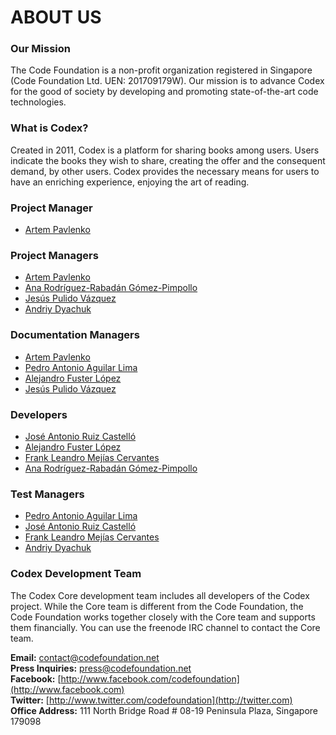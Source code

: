 # ABOUT US

### Our Mission

The Code Foundation is a non-profit organization registered in Singapore (Code Foundation Ltd. UEN: 201709179W). Our mission is to advance Codex for the good of society by developing and promoting state-of-the-art code technologies.


### What is Codex?

Created in 2011, Codex is a platform for sharing books among users. Users indicate the books they wish to share, creating the offer and the consequent demand, by other users. Codex provides the necessary means for users to have an enriching experience, enjoying the art of reading.


### Project Manager

* [Artem Pavlenko](http://twitter.com)


### Project Managers

* [Artem Pavlenko](http://twitter.com)
* [Ana Rodríguez-Rabadán Gómez-Pimpollo](http://twitter.com)
* [Jesús Pulido Vázquez](http://twitter.com)
* [Andriy Dyachuk](http://twitter.com)


### Documentation Managers

* [Artem Pavlenko](http://twitter.com)
* [Pedro Antonio Aguilar Lima](http://twitter.com)
* [Alejandro Fuster López](http://twitter.com)
* [Jesús Pulido Vázquez](http://twitter.com)


### Developers

* [José Antonio Ruiz Castelló](http://twitter.com)
* [Alejandro Fuster López](http://twitter.com)
* [Frank Leandro Mejías Cervantes](http://twitter.com)
* [Ana Rodríguez-Rabadán Gómez-Pimpollo](http://twitter.com)


### Test Managers

* [Pedro Antonio Aguilar Lima](http://twitter.com)
* [José Antonio Ruiz Castelló](http://twitter.com)
* [Frank Leandro Mejías Cervantes](http://twitter.com)
* [Andriy Dyachuk](http://twitter.com)


### Codex Development Team

The Codex Core development team includes all developers of the Codex project. While the Core team is different from the Code Foundation, the Code Foundation works together closely with the Core team and supports them financially. You can use the freenode IRC channel to contact the Core team.


**Email:** contact@codefoundation.net  
**Press Inquiries:** press@codefoundation.net  
**Facebook:** [http://www.facebook.com/codefoundation](http://www.facebook.com)  
**Twitter:** [http://www.twitter.com/codefoundation](http://twitter.com)  
**Office Address:** 111 North Bridge Road # 08-19 Peninsula Plaza, Singapore 179098
